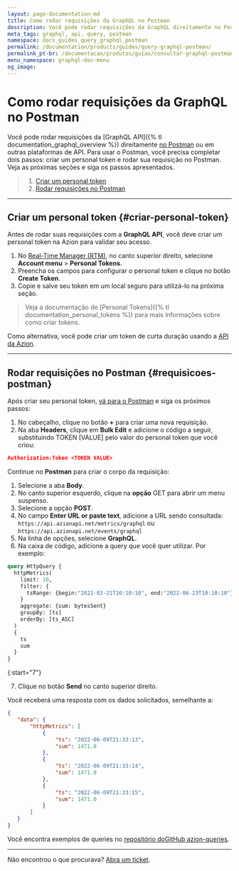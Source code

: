 ```yaml
---
layout: page-documentation-md
title: Como rodar requisições da GraphQL no Postman
description: Você pode rodar requisições da GraphQL direitamente no Postman e receber respostas.
meta_tags: graphql, api, query, postman
namespace: docs_guides_query_graphql_postman
permalink: /documentation/products/guides/query-graphql-postman/
permalink_pt-br: /documentacao/produtos/guias/consultar-graphql-postman/
menu_namespace: graphql-doc-menu
og_image:
---
```


# Como rodar requisições da GraphQL no Postman

Você pode rodar requisições da [GraphQL API]({% tl documentation_graphql_overview %}) direitamente [no Postman](https://www.postman.com/) ou em outras plataformas de API. Para usar o Postman, você precisa completar dois passos: ⁠criar um personal token e rodar sua requisição no Postman. Veja as próximas seções e siga os passos apresentados.

> 1. [Criar um personal token](#create-personal-token)
> 2. [Rodar requisições no Postman](#query-postman)

---

## Criar um personal token {#criar-personal-token}

Antes de rodar suas requisições com a **GraphQL API⁠**, você deve criar um personal token na Azion para validar seu acesso.

1. No [Real-Time Manager (RTM)](https://manager.azion.com/), no canto superior direito, selecione **Account menu** > **Personal Tokens**.
2. Preencha os campos para configurar o personal token e clique no botão **Create Token**.
3. Copie e salve seu token em um local seguro para utilizá-lo na próxima seção.

> Veja a documentação de [Personal Tokens]({% tl documentation_personal_tokens %}) para mais informações sobre como criar tokens.

Como alternativa, você pode criar um token de curta duração usando a [API da Azion](https://api.azion.com/).

---

## Rodar requisições no Postman {#requisicoes-postman}

Após criar seu personal token, [vá para o Postman](https://www.postman.com/) e siga os próximos passos:

1. No cabeçalho, clique no botão **+** para criar uma nova requisição.
2. Na aba **Headers**, clique em⁠ **Bulk Edit** e adicione o código a seguir, substituindo TOKEN [⁠VALUE] pelo valor do personal token que você criou:

```json
Authorization:Token <TOKEN VALUE>
```

Continue no **Postman** para criar o corpo da requisição:

1. Selecione a aba **Body**.
2. No canto superior esquerdo, clique na **opção** GET para abrir um menu suspenso.
3. Selecione a opção **POST**.
4. No campo **Enter URL or paste text**, adicione a URL sendo consultada: `https://api.azionapi.net/metrics/graphql` ou `https://api.azionapi.net/events/graphql`
5. Na linha de opções, selecione **GraphQL**.
6. Na caixa de código, adicione a query que você quer utilizar. Por exemplo:

```graphql
query HttpQuery {
  httpMetrics(
    limit: 10,
    filter: {
      tsRange: {begin:"2022-03-21T10:10:10", end:"2022-06-23T10:10:10"}
    }
    aggregate: {sum: bytesSent}
    groupBy: [ts]
    orderBy: [ts_ASC]
  )
  {
    ts
    sum
  }
}
```

{:start="7"}

7. Clique no botão **Send** no canto superior direito.

Você receberá uma resposta com os dados solicitados, semelhante a:

```json
{
   "data": {
       "httpMetrics": [
           {
               "ts": "2022-06-09T21:33:13",
               "sum": 1471.0
           },
           {
               "ts": "2022-06-09T21:33:14",
               "sum": 1471.0
           },
           {
               "ts": "2022-06-09T21:33:15",
               "sum": 1471.0
           }
       ]
   }
}
```

Você encontra exemplos de queries no [repositório do⁠GitHub azion-queries](https://github.com/aziontech/azion-queries).

---

Não encontrou o que procurava? [Abra um ticket](https://tickets.azion.com/).
